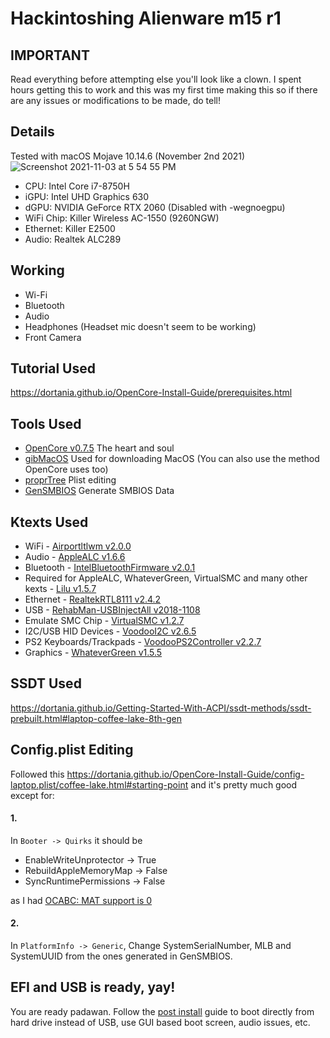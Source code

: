 # Hackintoshing Alienware m15 r1
## IMPORTANT
Read everything before attempting else you'll look like a clown. I spent hours getting this to work and this was my first time making this so if there are any issues or modifications to be made, do tell!
## Details
Tested with macOS Mojave 10.14.6 (November 2nd 2021)
![Screenshot 2021-11-03 at 5 54 55 PM](https://user-images.githubusercontent.com/32519167/140059946-cc5722b3-8612-4098-98bf-48050e59450a.png)
* CPU: Intel Core i7-8750H
* iGPU: Intel UHD Graphics 630
* dGPU: NVIDIA GeForce RTX 2060 (Disabled with -wegnoegpu)
* WiFi Chip: Killer Wireless AC-1550 (9260NGW)
* Ethernet: Killer E2500
* Audio: Realtek ALC289
## Working
* Wi-Fi
* Bluetooth
* Audio
* Headphones (Headset mic doesn't seem to be working)
* Front Camera
## Tutorial Used
https://dortania.github.io/OpenCore-Install-Guide/prerequisites.html
## Tools Used
* [OpenCore v0.7.5](https://github.com/acidanthera/OpenCorePkg/releases) The heart and soul
* [gibMacOS](https://github.com/corpnewt/gibMacOS/) Used for downloading MacOS (You can also use the method OpenCore uses too)
* [proprTree](https://github.com/corpnewt/ProperTree) Plist editing
* [GenSMBIOS](https://github.com/corpnewt/GenSMBIOS) Generate SMBIOS Data
## Ktexts Used
* WiFi - [Airportltlwm v2.0.0](https://github.com/OpenIntelWireless/itlwm/releases)
* Audio - [AppleALC v1.6.6](https://github.com/acidanthera/AppleALC/releases)
* Bluetooth - [IntelBluetoothFirmware v2.0.1](https://github.com/OpenIntelWireless/IntelBluetoothFirmware/releases)
* Required for AppleALC, WhateverGreen, VirtualSMC and many other kexts - [Lilu v1.5.7](https://github.com/acidanthera/Lilu/releases)
* Ethernet - [RealtekRTL8111 v2.4.2](https://github.com/Mieze/RTL8111_driver_for_OS_X/releases)
* USB - [RehabMan-USBInjectAll v2018-1108](https://bitbucket.org/RehabMan/os-x-usb-inject-all/downloads/)
* Emulate SMC Chip - [VirtualSMC v1.2.7](https://github.com/acidanthera/VirtualSMC/releases)
* I2C/USB HID Devices - [VoodooI2C v2.6.5](https://github.com/VoodooI2C/VoodooI2C/releases)
* PS2 Keyboards/Trackpads - [VoodooPS2Controller v2.2.7](https://github.com/acidanthera/VoodooPS2/releases)
* Graphics - [WhateverGreen v1.5.5](https://github.com/acidanthera/WhateverGreen/releases)
## SSDT Used
https://dortania.github.io/Getting-Started-With-ACPI/ssdt-methods/ssdt-prebuilt.html#laptop-coffee-lake-8th-gen
## Config.plist Editing
Followed this
https://dortania.github.io/OpenCore-Install-Guide/config-laptop.plist/coffee-lake.html#starting-point
and it's pretty much good except for:
#### 1.
In `Booter -> Quirks` it should be
* EnableWriteUnprotector -> True
* RebuildAppleMemoryMap -> False
* SyncRuntimePermissions -> False

as I had [OCABC: MAT support is 0](https://dortania.github.io/OpenCore-Install-Guide/troubleshooting/extended/kernel-issues.html#kernel-panic-on-invalid-frame-pointer)
#### 2.
In `PlatformInfo -> Generic`,
Change SystemSerialNumber, MLB and SystemUUID from the ones generated in GenSMBIOS.
## EFI and USB is ready, yay!
You are ready padawan. Follow the [post install](https://dortania.github.io/OpenCore-Post-Install/) guide to boot directly from hard drive instead of USB, use GUI based boot screen, audio issues, etc.
